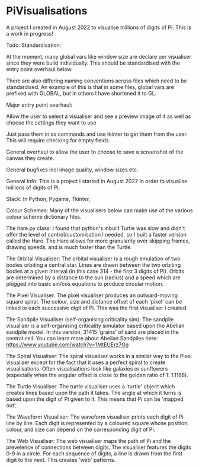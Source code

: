 # PiVisualisations

A project I created in August 2022 to visualise millions of digits of Pi. This is a work in progress!

Todo:
Standardisation:
    
At the moment, many global vars like window size are declare per visualiser since they were build individually. This should be standardised with the entry point overhaul below.

There are also differing naming conventions across files which need to be standardised. An example of this is that in some files, global vars are prefixed with GLOBAL, but in others I have shortened it to GL.
    
Major entry point overhaul:
        
Allow the user to select a visualiser and see a preview image of it as well as choose the settings they want to use

Just pass them in as commands and use tkinter to get them from the user. This will require checking for empty fields.
    
General overhaul to allow the user to choose to save a screenshot of the canvas they create.
    
General bugfixes incl image quality, window sizes etc.

General Info:
This is a project I started in August 2022 in order to visualise millions of digits of Pi.

Stack:
In Python,
Pygame,
Tkinter,


Colour Schemes:
Many of the visualisers below can make use of the various colour scheme dictionary files.

The hare.py class:
I found that python's inbuilt Turtle was slow and didn't offer the level of control/customisation I needed, so I built a faster version called the Hare. The Hare allows for more granularity over skipping frames, drawing speeds, and is much faster than the Turtle.

The Orbital Visualiser:
The orbital visualiser is a rough emulation of two bodies orbiting a central star. Lines are drawn between the two orbiting bodies at a given interval (in this case 314 - the first 3 digits of Pi). Orbits are determined by a distance to the sun (radius) and a speed which are plugged into basic sin/cos equations to produce circular motion.

The Pixel Visualiser:
The pixel visualiser produces an outward-moving square spiral. The colour, size and distance offset of each 'pixel' can be linked to each successive digit of Pi. This was the first visualiser I created.

The Sandpile Visualiser (self-organising criticality sim):
The sandpile visualiser is a self-organising criticality simulator based upon the Abelian sandpile model. In this version, 31415 'grains' of sand are placed in the central cell. You can learn more about Abelian Sandpiles here: https://www.youtube.com/watch?v=1MtEUErz7Gg

The Spiral Visualiser:
The spiral visualiser works in a similar way to the Pixel visualiser except for the fact that it uses a perfect spiral to create visualisations. Often visualisations look like galaxies or sunflowers (especially when the angular offset is close to the golden ratio of 1: 1.1168).

The Turtle Visualiser:
The turtle visualiser uses a 'turtle' object which creates lines based upon the path it takes. The angle at which it turns is based upon the digit of Pi given to it. This means that Pi can be 'mapped out'.

The Waveform Visualiser:
The waveform visualiser prints each digit of Pi line by line. Each digit is represented by a coloured square whose position, colour, and size can depend on the corresponding digit of Pi.

The Web Visualiser:
The web visualiser maps the path of Pi and the prevelence of connections between digits. The visualiser features the digits 0-9 in a circle. For each sequence of digits, a line is drawn from the first digit to the next. This creates 'web' patterns.